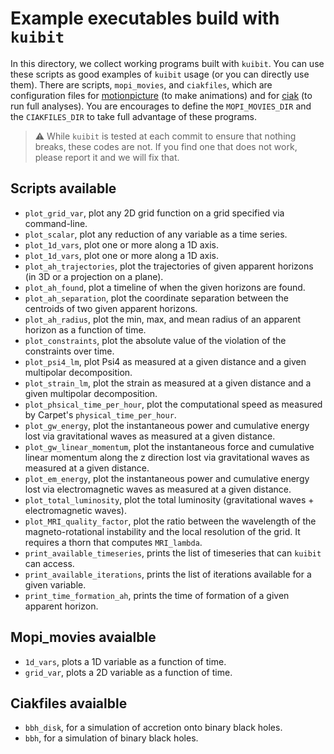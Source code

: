 # Example executables build with `kuibit`

In this directory, we collect working programs built with `kuibit`. You can use
these scripts as good examples of ``kuibit`` usage (or you can directly use
them). There are scripts, `mopi_movies`, and `ciakfiles`, which are
configuration files for [motionpicture](github.com/sbozzolo/motionpicture) (to
make animations) and for [ciak](github.com/sbozzolo/ciak) (to run full
analyses). You are encourages to define the `MOPI_MOVIES_DIR` and the
`CIAKFILES_DIR` to take full advantage of these programs.

> :warning: While `kuibit` is tested at each commit to ensure that nothing
>           breaks, these codes are not. If you find one that does not work,
>           please report it and we will fix that.

## Scripts available

- `plot_grid_var`, plot any 2D grid function on a grid specified via
  command-line.
- `plot_scalar`, plot any reduction of any variable as a time series.
- `plot_1d_vars`, plot one or more along a 1D axis.
- `plot_1d_vars`, plot one or more along a 1D axis.
- `plot_ah_trajectories`, plot the trajectories of given apparent horizons (in
  3D or a projection on a plane).
- `plot_ah_found`, plot a timeline of when the given horizons are found.
- `plot_ah_separation`, plot the coordinate separation between the centroids of
  two given apparent horizons.
- `plot_ah_radius`, plot the min, max, and mean radius of an apparent horizon as
  a function of time.
- `plot_constraints`, plot the absolute value of the violation of the
  constraints over time.
- `plot_psi4_lm`, plot Psi4 as measured at a given distance and a given multipolar
  decomposition.
- `plot_strain_lm`, plot the strain as measured at a given distance and a given
  multipolar decomposition.
- `plot_phsical_time_per_hour`, plot the computational speed as measured by Carpet's
  `physical_time_per_hour`.
- `plot_gw_energy`, plot the instantaneous power and cumulative energy lost via
   gravitational waves as measured at a given distance.
- `plot_gw_linear_momentum`, plot the instantaneous force and cumulative linear momentum
   along the z direction lost via gravitational waves as measured at a given distance.
- `plot_em_energy`, plot the instantaneous power and cumulative energy lost via
   electromagnetic waves as measured at a given distance.
- `plot_total_luminosity`, plot the total luminosity (gravitational waves +
   electromagnetic waves).
- `plot_MRI_quality_factor`, plot the ratio between the wavelength of the
  magneto-rotational instability and the local resolution of the grid. It requires
  a thorn that computes `MRI_lambda`.
- `print_available_timeseries`, prints the list of timeseries that can `kuibit`
  can access.
- `print_available_iterations`, prints the list of iterations available for a given
  variable.
- `print_time_formation_ah`, prints the time of formation of a given apparent
  horizon.

## Mopi_movies avaialble

- `1d_vars`, plots a 1D variable as a function of time.
- `grid_var`, plots a 2D variable as a function of time.

## Ciakfiles avaialble

- `bbh_disk`, for a simulation of accretion onto binary black holes.
- `bbh`, for a simulation of binary black holes.
